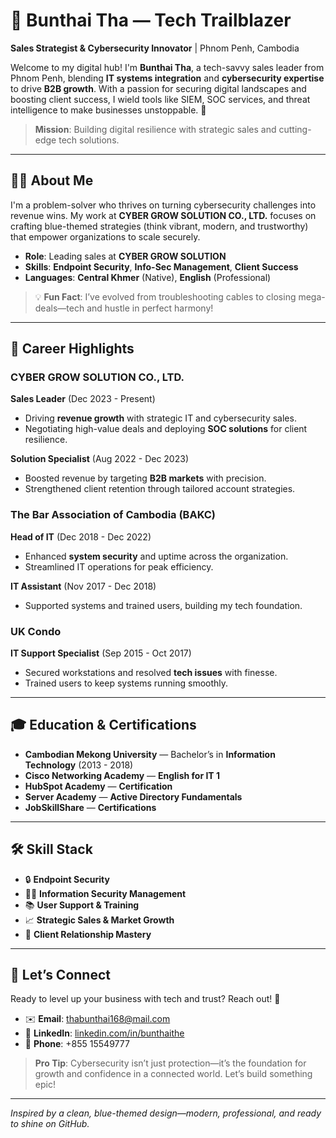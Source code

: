 # 🚀 Bunthai Tha — Tech Trailblazer

**Sales Strategist & Cybersecurity Innovator** | Phnom Penh, Cambodia

Welcome to my digital hub! I'm **Bunthai Tha**, a tech-savvy sales leader from Phnom Penh, blending **IT systems integration** and **cybersecurity expertise** to drive **B2B growth**. With a passion for securing digital landscapes and boosting client success, I wield tools like SIEM, SOC services, and threat intelligence to make businesses unstoppable. 🌟

> **Mission**: Building digital resilience with strategic sales and cutting-edge tech solutions.

---

## 👨‍💻 About Me

I'm a problem-solver who thrives on turning cybersecurity challenges into revenue wins. My work at **CYBER GROW SOLUTION CO., LTD.** focuses on crafting blue-themed strategies (think vibrant, modern, and trustworthy) that empower organizations to scale securely.

- **Role**: Leading sales at **CYBER GROW SOLUTION**  
- **Skills**: **Endpoint Security**, **Info-Sec Management**, **Client Success**  
- **Languages**: **Central Khmer** (Native), **English** (Professional)  

> 💡 **Fun Fact**: I’ve evolved from troubleshooting cables to closing mega-deals—tech and hustle in perfect harmony!

---

## 💼 Career Highlights

### CYBER GROW SOLUTION CO., LTD.
**Sales Leader** (Dec 2023 - Present)  
- Driving **revenue growth** with strategic IT and cybersecurity sales.  
- Negotiating high-value deals and deploying **SOC solutions** for client resilience.  

**Solution Specialist** (Aug 2022 - Dec 2023)  
- Boosted revenue by targeting **B2B markets** with precision.  
- Strengthened client retention through tailored account strategies.  

### The Bar Association of Cambodia (BAKC)
**Head of IT** (Dec 2018 - Dec 2022)  
- Enhanced **system security** and uptime across the organization.  
- Streamlined IT operations for peak efficiency.  

**IT Assistant** (Nov 2017 - Dec 2018)  
- Supported systems and trained users, building my tech foundation.  

### UK Condo
**IT Support Specialist** (Sep 2015 - Oct 2017)  
- Secured workstations and resolved **tech issues** with finesse.  
- Trained users to keep systems running smoothly.  

---

## 🎓 Education & Certifications

- **Cambodian Mekong University** — Bachelor’s in **Information Technology** (2013 - 2018)  
- **Cisco Networking Academy** — **English for IT 1**  
- **HubSpot Academy** — **Certification**  
- **Server Academy** — **Active Directory Fundamentals**  
- **JobSkillShare** — **Certifications**  

---

## 🛠️ Skill Stack

- 🔒 **Endpoint Security**  
- 🕵️‍♂️ **Information Security Management**  
- 📚 **User Support & Training**  
- 📈 **Strategic Sales & Market Growth**  
- 🤝 **Client Relationship Mastery**  

---

## 📡 Let’s Connect

Ready to level up your business with tech and trust? Reach out! 🚀

- ✉️ **Email**: [thabunthai168@mail.com](mailto:thabunthai168@mail.com)  
- 🔗 **LinkedIn**: [linkedin.com/in/bunthaithe](https://www.linkedin.com/in/bunthaithe)  
- 📲 **Phone**: +855 15549777  

> **Pro Tip**: Cybersecurity isn’t just protection—it’s the foundation for growth and confidence in a connected world. Let’s build something epic!

---

*Inspired by a clean, blue-themed design—modern, professional, and ready to shine on GitHub.*
